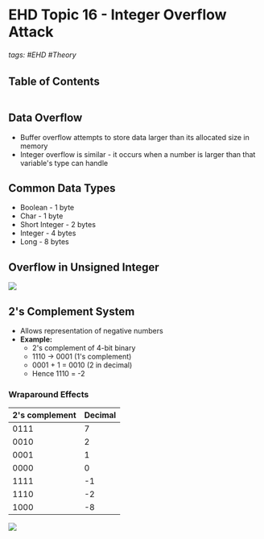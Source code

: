# EHD Topic 16 - Integer Overflow Attack

###### tags: #EHD #Theory 

## Table of Contents
```toc
```

## Data Overflow
- Buffer overflow attempts to store data larger than its allocated size in memory
- Integer overflow is similar - it occurs when a number is larger than that variable's type can handle

## Common Data Types
- Boolean - 1 byte
- Char - 1 byte
- Short Integer - 2 bytes
- Integer - 4 bytes
- Long - 8 bytes

## Overflow in Unsigned Integer
![](https://i.imgur.com/HMlFXoW.png)


## 2's Complement System
- Allows representation of negative numbers
- **Example:**
	- 2's complement of 4-bit binary
	- 1110 -> 0001 (1's complement)
	- 0001 + 1 = 0010 (2 in decimal)
	- Hence 1110 = -2

### Wraparound Effects
| 2's complement | Decimal |
| -------------- | ------- |
| 0111           | 7       |
| 0010           | 2       |
| 0001           | 1       |
| 0000           | 0       |
| 1111           | -1      |
| 1110           | -2      |
| 1000           | -8      |

![](https://i.imgur.com/xTUDQLO.png)

